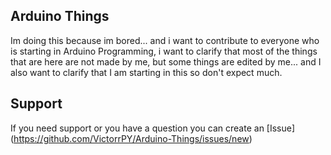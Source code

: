 ## Arduino Things

Im doing this because im bored... and i want to contribute to everyone who is starting in Arduino Programming, i want to clarify that most of the things that are here are not made by me, but some things are edited by me... and I also want to clarify that I am starting in this so don't expect much.

## Support

If you need support or you have a question you can create an [Issue] (https://github.com/VictorrPY/Arduino-Things/issues/new)
